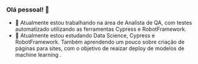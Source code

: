 ### Olá pessoal! 👋

- 🔭 Atualmente estou trabalhando na área de Analista de QA, com testes automatizado utilizando as ferramentas Cypress e RobotFramework.
- 🌱 Atualmente estou estudando Data Science, Cypress e RobotFramework. Também aprendendo um pouco sobre criação de páginas para sites, com o objetivo de 
reaizar deploy de modelos de machine learning .

